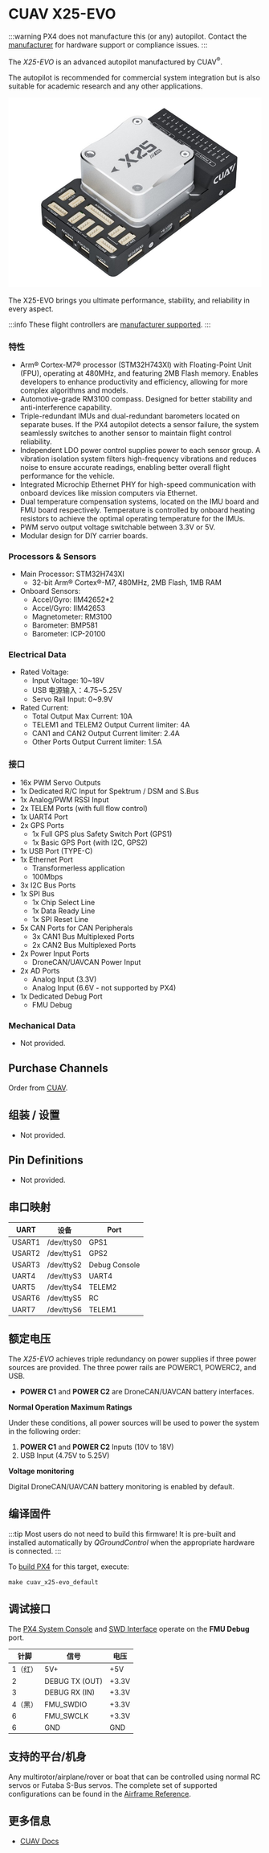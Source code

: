 # CUAV X25-EVO

:::warning
PX4 does not manufacture this (or any) autopilot.
Contact the [manufacturer](https://store.cuav.net/) for hardware support or compliance issues.
:::

The _X25-EVO_ is an advanced autopilot manufactured by CUAV<sup>&reg;</sup>.

The autopilot is recommended for commercial system integration but is also suitable for academic research and any other applications.

![X25-EVO AutoPilot - hero image](../../assets/flight_controller/cuav_x25-evo/X25-EVO.jpg)

The X25-EVO brings you ultimate performance, stability, and reliability in every aspect.

:::info
These flight controllers are [manufacturer supported](../flight_controller/autopilot_manufacturer_supported.md).
:::

### 特性

- Arm® Cortex-M7® processor (STM32H743XI) with Floating-Point Unit (FPU), operating at 480MHz, and featuring 2MB Flash memory. Enables developers to enhance productivity and efficiency, allowing for more complex algorithms and models.
- Automotive-grade RM3100 compass. Designed for better stability and anti-interference capability.
- Triple-redundant IMUs and dual-redundant barometers located on separate buses. If the PX4 autopilot detects a sensor failure, the system seamlessly switches to another sensor to maintain flight control reliability.
- Independent LDO power control supplies power to each sensor group. A vibration isolation system filters high-frequency vibrations and reduces noise to ensure accurate readings, enabling better overall flight performance for the vehicle.
- Integrated Microchip Ethernet PHY for high-speed communication with onboard devices like mission computers via Ethernet.
- Dual temperature compensation systems, located on the IMU board and FMU board respectively. Temperature is controlled by onboard heating resistors to achieve the optimal operating temperature for the IMUs.
- PWM servo output voltage switchable between 3.3V or 5V.
- Modular design for DIY carrier boards.

### Processors & Sensors

- Main Processor: STM32H743XI
  - 32-bit Arm® Cortex®-M7, 480MHz, 2MB Flash, 1MB RAM
- Onboard Sensors:
  - Accel/Gyro: IIM42652\*2
  - Accel/Gyro: IIM42653
  - Magnetometer: RM3100
  - Barometer: BMP581
  - Barometer: ICP-20100

### Electrical Data

- Rated Voltage:
  - Input Voltage: 10~18V
  - USB 电源输入：4.75~5.25V
  - Servo Rail Input: 0~9.9V
- Rated Current:
  - Total Output Max Current: 10A
  - TELEM1 and TELEM2 Output Current limiter: 4A
  - CAN1 and CAN2 Output Current limiter: 2.4A
  - Other Ports Output Current limiter: 1.5A

### 接口

- 16x PWM Servo Outputs
- 1x Dedicated R/C Input for Spektrum / DSM and S.Bus
- 1x Analog/PWM RSSI Input
- 2x TELEM Ports (with full flow control)
- 1x UART4 Port
- 2x GPS Ports
  - 1x Full GPS plus Safety Switch Port (GPS1)
  - 1x Basic GPS Port (with I2C, GPS2)
- 1x USB Port (TYPE-C)
- 1x Ethernet Port
  - Transformerless application
  - 100Mbps
- 3x I2C Bus Ports
- 1x SPI Bus
  - 1x Chip Select Line
  - 1x Data Ready Line
  - 1x SPI Reset Line
- 5x CAN Ports for CAN Peripherals
  - 3x CAN1 Bus Multiplexed Ports
  - 2x CAN2 Bus Multiplexed Ports
- 2x Power Input Ports
  - DroneCAN/UAVCAN Power Input
- 2x AD Ports
  - Analog Input (3.3V)
  - Analog Input (6.6V - not supported by PX4)
- 1x Dedicated Debug Port
  - FMU Debug

### Mechanical Data

- Not provided.

## Purchase Channels

Order from [CUAV](https://store.cuav.net/).

## 组装 / 设置

- Not provided.

## Pin Definitions

- Not provided.

## 串口映射

| UART   | 设备         | Port          |
| ------ | ---------- | ------------- |
| USART1 | /dev/ttyS0 | GPS1          |
| USART2 | /dev/ttyS1 | GPS2          |
| USART3 | /dev/ttyS2 | Debug Console |
| UART4  | /dev/ttyS3 | UART4         |
| UART5  | /dev/ttyS4 | TELEM2        |
| USART6 | /dev/ttyS5 | RC            |
| UART7  | /dev/ttyS6 | TELEM1        |

## 额定电压

The _X25-EVO_ achieves triple redundancy on power supplies if three power sources are provided. The three power rails are POWERC1, POWERC2, and USB.

- **POWER C1** and **POWER C2** are DroneCAN/UAVCAN battery interfaces.

**Normal Operation Maximum Ratings**

Under these conditions, all power sources will be used to power the system in the following order:

1. **POWER C1** and **POWER C2** Inputs (10V to 18V)
2. USB Input (4.75V to 5.25V)

**Voltage monitoring**

Digital DroneCAN/UAVCAN battery monitoring is enabled by default.

## 编译固件

:::tip
Most users do not need to build this firmware!
It is pre-built and installed automatically by _QGroundControl_ when the appropriate hardware is connected.
:::

To [build PX4](../dev_setup/building_px4.md) for this target, execute:

```
make cuav_x25-evo_default
```

<a id="debug_port"></a>

## 调试接口

The [PX4 System Console](../debug/system_console.md) and [SWD Interface](../debug/swd_debug.md) operate on the **FMU Debug** port.

| 针脚   | 信号                                | 电压                    |
| ---- | --------------------------------- | --------------------- |
| 1（红） | 5V+                               | +5V                   |
| 2    | DEBUG TX (OUT) | +3.3V |
| 3    | DEBUG RX (IN)  | +3.3V |
| 4（黑） | FMU_SWDIO    | +3.3V |
| 6    | FMU_SWCLK    | +3.3V |
| 6    | GND                               | GND                   |

## 支持的平台/机身

Any multirotor/airplane/rover or boat that can be controlled using normal RC servos or Futaba S-Bus servos. The complete set of supported configurations can be found in the [Airframe Reference](../airframes/airframe_reference.md).

## 更多信息

- [CUAV Docs](https://doc.cuav.net/)
